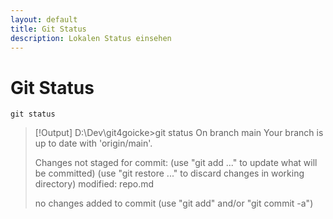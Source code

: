 ```yaml
---
layout: default
title: Git Status
description: Lokalen Status einsehen
---
```

# Git Status
`git status`
<br>
> [!Output]
> D:\Dev\git4goicke>git status
> On branch main
>Your branch is up to date with 'origin/main'.
>
>Changes not staged for commit:
>  (use "git add <file>..." to update what will be committed)
>  (use "git restore <file>..." to discard changes in working directory)
>        modified:   repo.md
>
> no changes added to commit (use "git add" and/or "git commit -a")

